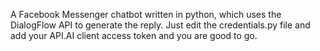 A Facebook Messenger chatbot written in python, which uses the DialogFlow API to generate the reply. Just edit the
credentials.py file and add your API.AI client access token and you are good to go.
